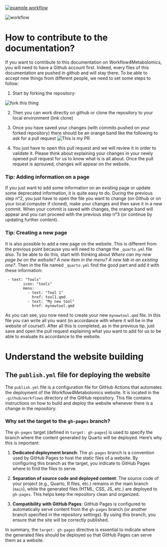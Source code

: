 [![example workflow](https://github.com/jsaintvanne/workflow4metabolomics/actions/workflows/publish.yml/badge.svg)](https://github.com/workflow4metabolomics/website/actions/workflows/publish.yml/badge.svg)


![workflow](/images/logo/logo-ifb-mono-metabohub_2.1_SD_150px.png)


# How to contribute to the documentation?

If you want to contribute to this documentation on Workflow4Metabolomics, you will need to have a Github account first. Indeed, every files of this documentation are pushed in github and will stay there. To be able to accept new things from different people, we need to set some steps to follow:

1. Start by forking the repository: 

![fork this thing](../images/fork_picture.png)

2. Then you can work directly on github or clone the repository to your local environment (link clone)

3. Once you have saved your changes (with commits pushed on your forked repository) there should be an orange band like the following to ask for a pull request ![This is my PR](../images/pull_request_picture.png)

4. You just have to open this pull request and we will review it in order to validate it. Please think about explaining your changes in your newly opened pull request for us to know what is is all about. Once the pull request is aprouved, changes will appear on the website.


### Tip: Adding information on a page

If you just want to add some information on an existing page or update some deprecated information, it is quite easy to do. 
During the previous step n°2, you just have to open the file you want to change (on Github or on your local computer if cloned), make your changes and then save it in a new commit.
When your commit is saved with changes, the orange band will appear and you can proceed with the previous step n°3 (or continue by updating further content). 

### Tip: Creating a new page

It is also possible to add a new page on the website. This is different from the previous point because you will need to change the `_quarto.yml` file also. To be able to do this, start with thinking about *Where can my new page be on the website? A new item in the menu? A new tab in an existing one?*. 
Then in the file named `_quarto.yml` find the good part and add it with these information: 
```{R}
 - text: "Tools"
        icon: "tools"
        menu: 
          - text: "Tool 1"
            href: tool1.qmd
          - text: "My new tool"
            href: mynewtool.qmd
```

As you can see, you now need to create your new `mynewtool.qmd` file. In this file you can write all you want (in accordance with where it will be in the website of course!).
After all this is completed, as in the previous tip, just save and open the pull request explaining what you want to add for us to be able to evaluate its accordance to the website.


# Understand the website building



## The `publish.yml` file for deploying the website

The `publish.yml` file is a configuration file for GitHub Actions that automates the deployment of the Workflow4Metabolomics website. It is located in the `.github/workflows` directory of the GitHub repository. This file contains instructions on how to build and deploy the website whenever there is a change in the repository.

### Why set the target to the `gh-pages` branch?

The `gh-pages` target (defined in `target: gh-pages`) is used to specify the branch where the content generated by Quarto will be deployed. Here’s why this is important:

1. **Dedicated deployment branch**: The `gh-pages` branch is a convention used by GitHub Pages to host the static files of a website. By configuring this branch as the target, you indicate to GitHub Pages where to find the files to serve.

2. **Separation of source code and deployed content**: The source code of your project (e.g., Quarto, R files, etc.) remains in the main branch (`main`), while the generated files (HTML, CSS, JS, etc.) are deployed to `gh-pages`. This helps keep the repository clean and organized.

3. **Compatibility with GitHub Pages**: GitHub Pages is configured to automatically serve content from the `gh-pages` branch (or another branch specified in the repository settings). By using this branch, you ensure that the site will be correctly published.

In summary, the `target: gh-pages` directive is essential to indicate where the generated files should be deployed so that GitHub Pages can serve them as a website.